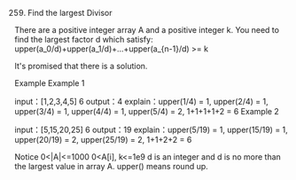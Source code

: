 259. Find the largest Divisor

There are a positive integer array A and a positive integer k.
You need to find the largest factor d which satisfy:
upper(a_0/d)+upper(a_1/d)+...+upper(a_{n-1}/d) >= k

It's promised that there is a solution.

Example
Example 1

input：[1,2,3,4,5] 6
output：4
explain：upper(1/4) = 1, upper(2/4) = 1, upper(3/4) = 1, upper(4/4) = 1, upper(5/4) = 2, 1+1+1+1+2 = 6
Example 2

input：[5,15,20,25] 6
output：19
explain：upper(5/19) = 1, upper(15/19) = 1, upper(20/19) = 2, upper(25/19) = 2, 1+1+2+2 = 6

Notice
0<|A|<=1000
0<A[i], k<=1e9
d is an integer and d is no more than the largest value in array A.
upper() means round up.
